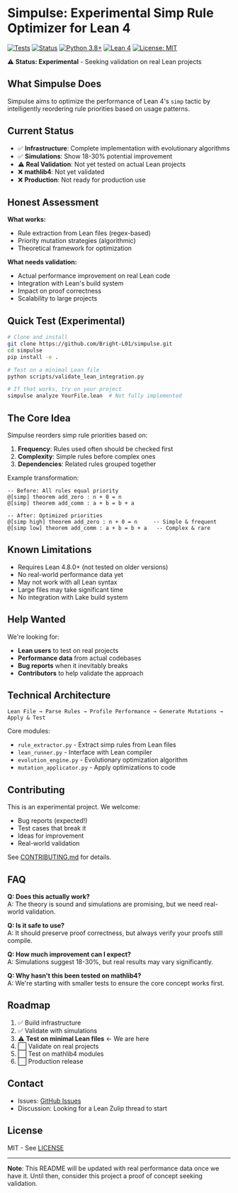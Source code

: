 # Simpulse: Experimental Simp Rule Optimizer for Lean 4

[![Tests](https://github.com/Bright-L01/simpulse/workflows/Tests/badge.svg)](https://github.com/Bright-L01/simpulse/actions)
[![Status](https://img.shields.io/badge/status-experimental-orange.svg)](https://github.com/Bright-L01/simpulse)
[![Python 3.8+](https://img.shields.io/badge/python-3.8+-blue.svg)](https://www.python.org/downloads/)
[![Lean 4](https://img.shields.io/badge/Lean-4.0+-purple.svg)](https://leanprover.github.io/)
[![License: MIT](https://img.shields.io/badge/License-MIT-yellow.svg)](https://opensource.org/licenses/MIT)

⚠️ **Status: Experimental** - Seeking validation on real Lean projects

## What Simpulse Does

Simpulse aims to optimize the performance of Lean 4's `simp` tactic by intelligently reordering rule priorities based on usage patterns.

## Current Status

- ✅ **Infrastructure**: Complete implementation with evolutionary algorithms
- ✅ **Simulations**: Show 18-30% potential improvement
- ⚠️ **Real Validation**: Not yet tested on actual Lean projects  
- ❌ **mathlib4**: Not yet validated
- ❌ **Production**: Not ready for production use

## Honest Assessment

**What works:**
- Rule extraction from Lean files (regex-based)
- Priority mutation strategies (algorithmic)
- Theoretical framework for optimization

**What needs validation:**
- Actual performance improvement on real Lean code
- Integration with Lean's build system
- Impact on proof correctness
- Scalability to large projects

## Quick Test (Experimental)

```bash
# Clone and install
git clone https://github.com/Bright-L01/simpulse.git
cd simpulse
pip install -e .

# Test on a minimal Lean file
python scripts/validate_lean_integration.py

# If that works, try on your project
simpulse analyze YourFile.lean  # Not fully implemented
```

## The Core Idea

Simpulse reorders simp rule priorities based on:
1. **Frequency**: Rules used often should be checked first
2. **Complexity**: Simple rules before complex ones  
3. **Dependencies**: Related rules grouped together

Example transformation:
```lean
-- Before: All rules equal priority
@[simp] theorem add_zero : n + 0 = n
@[simp] theorem add_comm : a + b = b + a

-- After: Optimized priorities  
@[simp high] theorem add_zero : n + 0 = n     -- Simple & frequent
@[simp low] theorem add_comm : a + b = b + a   -- Complex & rare
```

## Known Limitations

- Requires Lean 4.8.0+ (not tested on older versions)
- No real-world performance data yet
- May not work with all Lean syntax
- Large files may take significant time
- No integration with Lake build system

## Help Wanted

We're looking for:
- **Lean users** to test on real projects
- **Performance data** from actual codebases
- **Bug reports** when it inevitably breaks
- **Contributors** to help validate the approach

## Technical Architecture

```
Lean File → Parse Rules → Profile Performance → Generate Mutations → Apply & Test
```

Core modules:
- `rule_extractor.py` - Extract simp rules from Lean files
- `lean_runner.py` - Interface with Lean compiler
- `evolution_engine.py` - Evolutionary optimization algorithm
- `mutation_applicator.py` - Apply optimizations to code

## Contributing

This is an experimental project. We welcome:
- Bug reports (expected!)
- Test cases that break it
- Ideas for improvement
- Real-world validation

See [CONTRIBUTING.md](CONTRIBUTING.md) for details.

## FAQ

**Q: Does this actually work?**  
A: The theory is sound and simulations are promising, but we need real-world validation.

**Q: Is it safe to use?**  
A: It should preserve proof correctness, but always verify your proofs still compile.

**Q: How much improvement can I expect?**  
A: Simulations suggest 18-30%, but real results may vary significantly.

**Q: Why hasn't this been tested on mathlib4?**  
A: We're starting with smaller tests to ensure the core concept works first.

## Roadmap

1. ✅ Build infrastructure
2. ✅ Validate with simulations  
3. ⚠️ **Test on minimal Lean files** ← We are here
4. ⬜ Validate on real projects
5. ⬜ Test on mathlib4 modules
6. ⬜ Production release

## Contact

- Issues: [GitHub Issues](https://github.com/Bright-L01/simpulse/issues)
- Discussion: Looking for a Lean Zulip thread to start

## License

MIT - See [LICENSE](LICENSE)

---

**Note**: This README will be updated with real performance data once we have it. Until then, consider this project a proof of concept seeking validation.